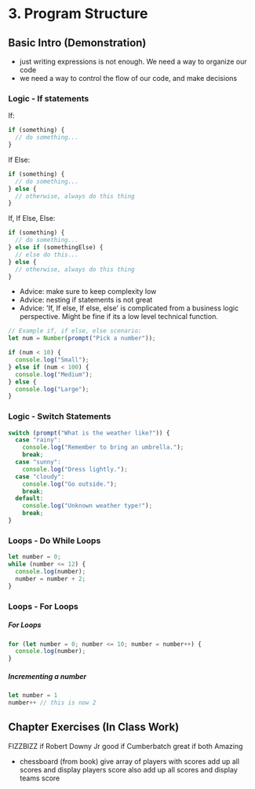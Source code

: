 # 3. Program Structure

## Basic Intro (Demonstration)

-   just writing expressions is not enough. We need a way to organize our code
-   we need a way to control the flow of our code, and make decisions

### Logic - If statements

If:
```js
if (something) {
  // do something...
}

```
If Else:
```js
if (something) {
  // do something...
} else {
  // otherwise, always do this thing
}
```

If, If Else, Else:
```js
if (something) {
  // do something...
} else if (somethingElse) {
  // else do this...
} else {
  // otherwise, always do this thing
}
```
-   Advice: make sure to keep complexity low
-   Advice: nesting if statements is not great
- Advice: 'If, If else, If else, else' is complicated from a business logic perspective. Might be fine if its a low level technical function.

```js
// Example if, if else, else scenario:
let num = Number(prompt("Pick a number"));

if (num < 10) {
  console.log("Small");
} else if (num < 100) {
  console.log("Medium");
} else {
  console.log("Large");
}
```

### Logic - Switch Statements

```js
switch (prompt("What is the weather like?")) {
  case "rainy":
    console.log("Remember to bring an umbrella.");
    break;
  case "sunny":
    console.log("Dress lightly.");
  case "cloudy":
    console.log("Go outside.");
    break;
  default:
    console.log("Unknown weather type!");
    break;
}
```

### Loops - Do While Loops
```js
let number = 0;
while (number <= 12) {
  console.log(number);
  number = number + 2;
}
```

### Loops - For Loops

##### For Loops
```js
for (let number = 0; number <= 10; number = number++) {
  console.log(number);
}
```
##### Incrementing a number
```js
let number = 1
number++ // this is now 2
```

## Chapter Exercises (In Class Work)

FIZZBIZZ
if Robert Downy Jr good
if Cumberbatch great
if both Amazing

-   chessboard (from book)
give array of players with scores
add up all scores and display players score
also add up all scores and display teams score


